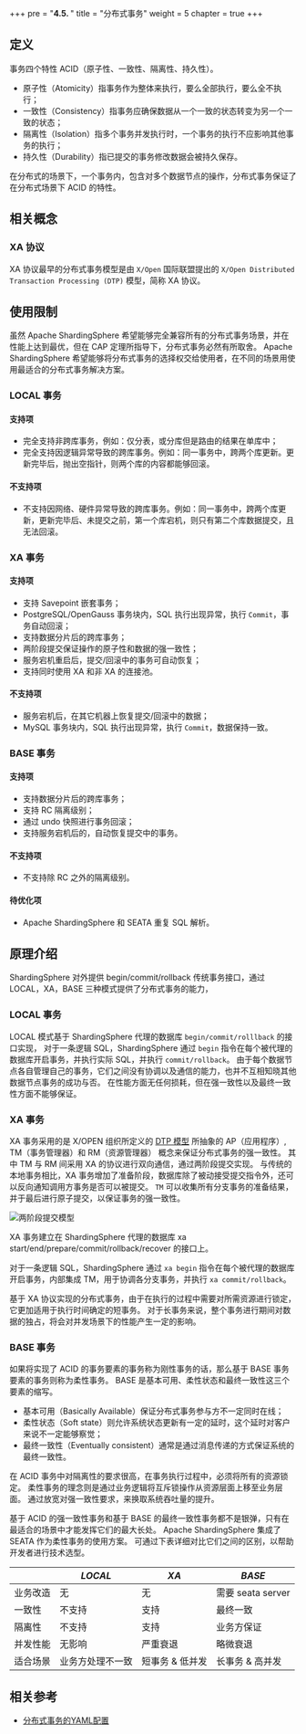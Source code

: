 +++
pre = "<b>4.5. </b>"
title = "分布式事务"
weight = 5
chapter = true
+++

## 定义

事务四个特性 ACID（原子性、一致性、隔离性、持久性）。

- 原子性（Atomicity）指事务作为整体来执行，要么全部执行，要么全不执行；
- 一致性（Consistency）指事务应确保数据从一个一致的状态转变为另一个一致的状态；
- 隔离性（Isolation）指多个事务并发执行时，一个事务的执行不应影响其他事务的执行；
- 持久性（Durability）指已提交的事务修改数据会被持久保存。

在分布式的场景下，一个事务内，包含对多个数据节点的操作，分布式事务保证了在分布式场景下 ACID 的特性。

## 相关概念

### XA 协议

XA 协议最早的分布式事务模型是由 `X/Open` 国际联盟提出的 `X/Open Distributed Transaction Processing (DTP)` 模型，简称 XA 协议。

## 使用限制

虽然 Apache ShardingSphere 希望能够完全兼容所有的分布式事务场景，并在性能上达到最优，但在 CAP 定理所指导下，分布式事务必然有所取舍。
Apache ShardingSphere 希望能够将分布式事务的选择权交给使用者，在不同的场景用使用最适合的分布式事务解决方案。

### LOCAL 事务

#### 支持项

* 完全支持非跨库事务，例如：仅分表，或分库但是路由的结果在单库中；
* 完全支持因逻辑异常导致的跨库事务。例如：同一事务中，跨两个库更新。更新完毕后，抛出空指针，则两个库的内容都能够回滚。

#### 不支持项

* 不支持因网络、硬件异常导致的跨库事务。例如：同一事务中，跨两个库更新，更新完毕后、未提交之前，第一个库宕机，则只有第二个库数据提交，且无法回滚。

### XA 事务

#### 支持项

* 支持 Savepoint 嵌套事务；
* PostgreSQL/OpenGauss 事务块内，SQL 执行出现异常，执行 `Commit`，事务自动回滚；
* 支持数据分片后的跨库事务；
* 两阶段提交保证操作的原子性和数据的强一致性；
* 服务宕机重启后，提交/回滚中的事务可自动恢复；
* 支持同时使用 XA 和非 XA 的连接池。

#### 不支持项

* 服务宕机后，在其它机器上恢复提交/回滚中的数据；
* MySQL 事务块内，SQL 执行出现异常，执行 `Commit`，数据保持一致。

### BASE 事务

#### 支持项

* 支持数据分片后的跨库事务；
* 支持 RC 隔离级别；
* 通过 undo 快照进行事务回滚；
* 支持服务宕机后的，自动恢复提交中的事务。

#### 不支持项

* 不支持除 RC 之外的隔离级别。

#### 待优化项

* Apache ShardingSphere 和 SEATA 重复 SQL 解析。

## 原理介绍

ShardingSphere 对外提供 begin/commit/rollback 传统事务接口，通过 LOCAL，XA，BASE 三种模式提供了分布式事务的能力，

### LOCAL 事务

LOCAL 模式基于 ShardingSphere 代理的数据库 `begin/commit/rolllback` 的接口实现，
对于一条逻辑 SQL，ShardingSphere 通过 `begin` 指令在每个被代理的数据库开启事务，并执行实际 SQL，并执行 `commit/rollback`。
由于每个数据节点各自管理自己的事务，它们之间没有协调以及通信的能力，也并不互相知晓其他数据节点事务的成功与否。
在性能方面无任何损耗，但在强一致性以及最终一致性方面不能够保证。

### XA 事务

XA 事务采用的是 X/OPEN 组织所定义的 [DTP 模型](http://pubs.opengroup.org/onlinepubs/009680699/toc.pdf) 所抽象的 AP（应用程序）, TM（事务管理器）和 RM（资源管理器） 概念来保证分布式事务的强一致性。
其中 TM 与 RM 间采用 XA 的协议进行双向通信，通过两阶段提交实现。
与传统的本地事务相比，XA 事务增加了准备阶段，数据库除了被动接受提交指令外，还可以反向通知调用方事务是否可以被提交。
`TM` 可以收集所有分支事务的准备结果，并于最后进行原子提交，以保证事务的强一致性。

![两阶段提交模型](https://shardingsphere.apache.org/document/current/img/transaction/overview.png)

XA 事务建立在 ShardingSphere 代理的数据库 xa start/end/prepare/commit/rollback/recover 的接口上。

对于一条逻辑 SQL，ShardingSphere 通过 `xa begin` 指令在每个被代理的数据库开启事务，内部集成 TM，用于协调各分支事务，并执行 `xa commit/rollback`。

基于 XA 协议实现的分布式事务，由于在执行的过程中需要对所需资源进行锁定，它更加适用于执行时间确定的短事务。
对于长事务来说，整个事务进行期间对数据的独占，将会对并发场景下的性能产生一定的影响。

### BASE 事务

如果将实现了 ACID 的事务要素的事务称为刚性事务的话，那么基于 BASE 事务要素的事务则称为柔性事务。
BASE 是基本可用、柔性状态和最终一致性这三个要素的缩写。

- 基本可用（Basically Available）保证分布式事务参与方不一定同时在线；
- 柔性状态（Soft state）则允许系统状态更新有一定的延时，这个延时对客户来说不一定能够察觉；
- 最终一致性（Eventually consistent）通常是通过消息传递的方式保证系统的最终一致性。

在 ACID 事务中对隔离性的要求很高，在事务执行过程中，必须将所有的资源锁定。
柔性事务的理念则是通过业务逻辑将互斥锁操作从资源层面上移至业务层面。
通过放宽对强一致性要求，来换取系统吞吐量的提升。

基于 ACID 的强一致性事务和基于 BASE 的最终一致性事务都不是银弹，只有在最适合的场景中才能发挥它们的最大长处。
Apache ShardingSphere 集成了 SEATA 作为柔性事务的使用方案。
可通过下表详细对比它们之间的区别，以帮助开发者进行技术选型。

|          | *LOCAL*       | *XA*              | *BASE*     |
| -------- | ------------- | ---------------- | ------------ |
| 业务改造  | 无             | 无               | 需要 seata server|
| 一致性    | 不支持         | 支持             | 最终一致       |
| 隔离性    | 不支持         | 支持             | 业务方保证     |
| 并发性能  | 无影响         | 严重衰退          | 略微衰退       |
| 适合场景  | 业务方处理不一致 | 短事务 & 低并发   | 长事务 & 高并发 |

## 相关参考
- [分布式事务的YAML配置](/cn/user-manual/shardingsphere-jdbc/yaml-config/rules/transaction/)
